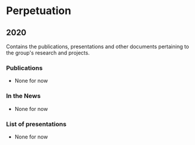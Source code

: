 # Perpetuation

## 2020

Contains the publications, presentations and other documents pertaining to the group's research and projects.

### Publications

* None for now

### In the News

* None for now

### List of presentations

* None for now
